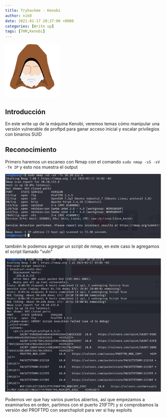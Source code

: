 ```yaml
---
title: Tryhackme - Kenobi
author: nik0
date: 2021-01-17 20:27:00 +0800
categories: [Write up]
tags: [THM,Kenobi]
---
```


![banner!](/assets/img/sample/Kenobi/banner.png)

## Introducción 

En este write up de la máquina Kenobi, veremos temas cómo manipular una versión vulnerable de proftpd para ganar acceso inicial y escalar privilegios con binarios SUID

## Reconocimiento

Primero haremos un escaneo con Nmap con el comando ```sudo nmap -sS -sV -T4 IP``` y esto nos muestra el output

![1!](/assets/img/sample/Kenobi/1.png)

también le podemos agregar un script de nmap, en este caso le agregamos el script llamado "vuln"

![2!](/assets/img/sample/Kenobi/2.png)

Podemos ver que hay varios puertos abiertos, así que empezamos a examinarlos en orden, partimos con el puerto 21(FTP) y si comprobamos la versión del PROFTPD con searchsploit para ver si hay exploits
